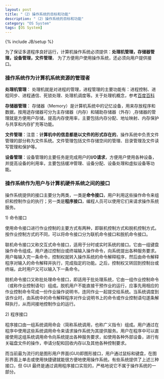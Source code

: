```yaml
---
layout: post
title: "（2）操作系统的目标和功能"
description: "（2）操作系统的目标和功能"
category: "OS System"
tags: [OS System]
---
```

{% include JB/setup %}

<p>为了保证多道程序良好运行，计算机操作系统必须提供：<strong>处理机管理，存储器管理，设备管理，文件管理</strong>， 为了方便用户使用操作系统，还必须向用户提供接口。</p>

<!--more-->

<h3>操作系统作为计算机系统资源的管理者</h3>

<p><strong>处理机管理</strong>： 处理机就是对进程的管理，进程管理的主要功能有：进程控制、进程同步、进程通信、死锁处理、处理机调度等。关于处理机概念，参考<a href="http://baike.baidu.com/view/2107226.htm">百度百科</a></p>

<p><strong>存储器管理</strong>： 存储器（Memory）是计算机系统中的记忆设备，用来存放程序和数据，按用途存储器可分为主存储器（内存）和辅助存储器（外存）,存储器的管理就是方便用户存储，提高内存使用率，主要包括内存分配、地址映射、内存保护与共享和内存扩充等功能。</p>

<p><strong>文件管理</strong>：注意：<strong>计算机中的信息都是以文件的形式存在的</strong>，操作系统中负责文件管理的部分称为文件系统。文件管理包括文件存储空间的管理、目录管理及文件读写管理和保护等。</p>

<p><strong>设备管理</strong>：设备管理的主要任务是完成用户的<strong>I/O请求</strong>，方便用户使用各种设备，并提高设备的利用率，主要包括缓冲管理、设备分配、设备处理和虛拟设备等功能。</p>

<h3>操作系统作为用户与计算机硬件系统之间的接口</h3>

<p>操作系统提供的接口主要分为两类，一类是<strong>命令接口</strong>，用户利用这些操作命令来组织和控制作业的执行；另一类是<strong>程序接口</strong>，编程人员可以使用它们来请求操作系统服务。</p>

<p>1) 命令接口</p>

<p>使用命令接口进行作业控制的主要方式有两种，即联机控制方式和脱机控制方式。按作业控制方式的不同，可以将命令接口分为联机命令接口和脱机命令接口。</p>

<p>联机命令接口又称交互式命令接口，适用于分时或实时系统的接口。它由一组键盘操作命令组成。用户通过控制台或终端输入操作命令，向系统提出各种服务要求。用户每输入完一条命令，控制权就转入操作系统的命令解释程序，然后由命令解释程序对输入的命令解释并执行，完成指定的功能。之后，控制权又转回到控制台或终端，此时用户又可以输入下一条命令。</p>

<p>脱机命令接口又称批处理命令接口，即适用于批处理系统，它由一组作业控制命令（或称作业控制语句）组成。脱机用户不能直接干预作业的运行，应事先用相应的作业控制命令穹成一份作业操作说明书，连同作业一起提交给系统。当系统调度到该作业时，由系统中的命令解释程序对作业说明书上的命令或作业控制语句遂条解释执行，从而间接地控制作业的运行。</p>

<p>2) 程序接口</p>

<p>程序接口由一组系统调用命会（简称系统调用，也称广义指令）组成。用户通过在程序中使用这些系统调用命令来请求操作系统为其提供服务。用户在程序中可以直接使用这组系统调用命令向系统提出各种服务要求，如使用各种外部设备，进行有关磁盘文件的操作，申请分配和回收内存以及其他各种控制要求。</p>

<p>而当前最为流行的是图形用户界面(GUI)即图形接口，用户通过鼠标和键盘，在图形界面上单击或使用快捷键就能很方便地使用操作系统。有些系统提供了上述三种接口，但 GUI 最终是通过调用程序接口实现的，严格地说它不属于操作系统的一部分。</p>
